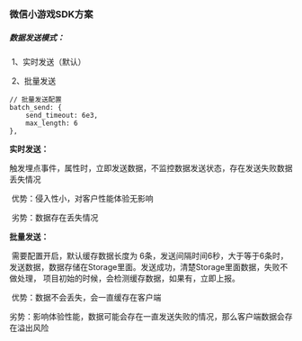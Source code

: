 ### 微信小游戏SDK方案



##### 数据发送模式：

​	1、实时发送（默认）

​	2、批量发送

```
// 批量发送配置
batch_send: {
	send_timeout: 6e3,
	max_length: 6
},
```



**实时发送：**

​	触发埋点事件，属性时，立即发送数据，不监控数据发送状态，存在发送失败数据丢失情况

​	优势：侵入性小，对客户性能体验无影响

​	劣势：数据存在丢失情况

**批量发送：**

​	需要配置开启，默认缓存数据长度为 6条，发送间隔时间6秒，大于等于6条时，发送数据，数据存储在Storage里面。发送成功，清楚Storage里面数据，失败不做处理， 项目初始的时候，会检测缓存数据，如果有，立即上报。

​	优势：数据不会丢失，会一直缓存在客户端

​	劣势：影响体验性能，数据可能会存在一直发送失败的情况，那么客户端数据会存在溢出风险
